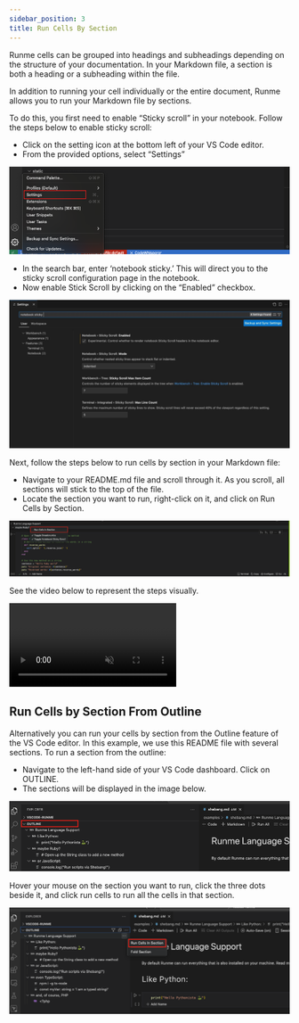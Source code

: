 ```yaml
---
sidebar_position: 3
title: Run Cells By Section
---
```




Runme cells can be grouped into headings and subheadings depending on the structure of your documentation. In your Markdown file, a section is both a heading or a subheading within the file.

In addition to running your cell individually or the entire document, Runme allows you to run your  Markdown file by sections.

To do this, you first need to enable “Sticky scroll” in your notebook. Follow the steps below to enable sticky scroll:

- Click on the setting icon at the bottom left of your VS Code editor.
- From the provided options, select “Settings”


![VS Code](../../static/img/guide-page/runme-vscode-setting.png)

- In the search bar, enter ‘notebook sticky.’ This will direct you to the sticky scroll configuration page in the notebook.
- Now enable Stick Scroll by clicking on the “Enabled” checkbox.

![sticky roll](../../static/img/guide-page/stickyroll.png)

Next, follow the steps below to run cells by section in your Markdown file:

- Navigate to your README.md file and scroll through it. As you scroll, all sections will stick to the top of the file.
- Locate the section you want to run, right-click on it, and click on Run Cells by Section.

![run section](../../static/img/guide-page/runme-cellsection.png)

See the video below to represent the steps visually.

<video autoPlay loop muted playsInline controls>
  <source src="/videos/cellsection.mp4" type="video/mp4" />
  <source src="/videos/cellsection.webm" type="video/webm" />
</video>

## Run Cells by Section From Outline

Alternatively you can run your cells by section from the Outline feature of the VS Code editor.  In this example, we use this README file with several sections.
To run a section from the outline:

- Navigate to the left-hand side of your VS Code dashboard.
   Click on OUTLINE.
- The sections will be displayed in the image below.

![VS Code outline](../../static/img/guide-page/runme-vscode-outline.png)

Hover your mouse on the section you want to run, click the three dots beside it, and click run cells to run all the cells in that section.

![cells section](../../static/img/guide-page/cellssection.png)

